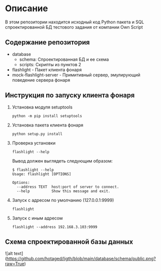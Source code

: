 # Описание
В этом репозитории находится исходный код Python пакета
и SQL спроектированной БД
тестового задания от компании Own Script

## Содержание репозитория
- database
  - schema: Спроектированная БД и ее схема
  - scripts: Скрипты из пунктов 2
- flashlight - Пакет клиента фонаря 
- mock-flashlight-server - Примитивный сервер, эмулирующий поведение сервера фонаря

## Инструкция по запуску клиента фонаря
1. Установка модуля setuptools
    ```shell
    python -m pip install setuptools
    ```

2. Установка пакета клиента фонаря
    ```shell
    python setup.py install
    ```
   
3. Проверка установки
    ```shell
    flashlight --help
    ```
   Вывод должен выглядеть следующим образом:
    ```shell
    $ flashlight --help
    Usage: flashlight [OPTIONS]
    
    Options:
      --address TEXT  host:port of server to connect.
      --help          Show this message and exit.
    ```
4. Запуск с адресом по умолчанию (127.0.0.1:9999)
    ```shell
    flashlight
    ```

5. Запуск с иным адресом
    ```shell
    flashlight --address 192.168.3.103:9999
    ```
   
## Схема спроектированной базы данных

![alt text] (https://github.com/hotaged/ligth/blob/main/database/schema/public.png?raw=True)